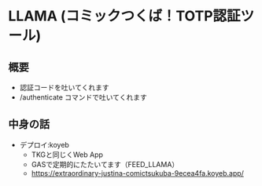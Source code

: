 # LLAMA (コミックつくば！TOTP認証ツール)
## 概要
 - 認証コードを吐いてくれます
 - /authenticate コマンドで吐いてくれます
## 中身の話
 - デプロイ:koyeb
   - TKGと同じくWeb App
   - GASで定期的にたたいてます（FEED_LLAMA）
   - https://extraordinary-justina-comictsukuba-9ecea4fa.koyeb.app/
